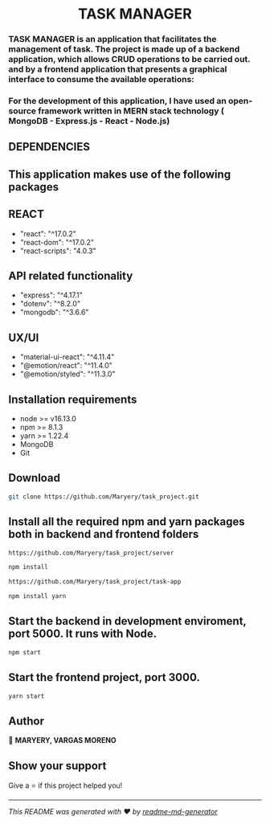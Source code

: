 <h1 align="center"> TASK MANAGER </h1>

### TASK MANAGER is an application that facilitates the management of task. The project is made up of a backend application, which allows CRUD operations to be carried out. and by a frontend application that presents a graphical interface to consume the available operations:

### For the development of this application, I have used an open-source framework written in MERN stack technology ( MongoDB - Express.js - React - Node.js)

## DEPENDENCIES

## This application makes use of the following packages

## REACT

- "react": "^17.0.2"
- "react-dom": "^17.0.2"
- "react-scripts": "4.0.3"

## API related functionality

- "express": "^4.17.1"
- "dotenv": "^8.2.0"
- "mongodb": "^3.6.6"



## UX/UI

- "material-ui-react": "^4.11.4"
- "@emotion/react": "^11.4.0"
-	"@emotion/styled": "^11.3.0"


## Installation requirements

- node >= v16.13.0
- npm >= 8.1.3
- yarn >= 1.22.4
- MongoDB
- Git

## Download

```sh
git clone https://github.com/Maryery/task_project.git
```

## Install all the required npm and yarn packages both in backend and frontend folders

```sh
https://github.com/Maryery/task_project/server 

npm install
```

```sh
https://github.com/Maryery/task_project/task-app

npm install yarn
```

## Start the backend in development enviroment, port 5000. It runs with Node.

```sh
npm start
```

## Start the frontend project, port 3000.

```sh
yarn start
```

## Author

👤 **MARYERY, VARGAS MORENO**

## Show your support

Give a ⭐️ if this project helped you!

---

_This README was generated with ❤️ by [readme-md-generator](https://github.com/kefranabg/readme-md-generator)_
